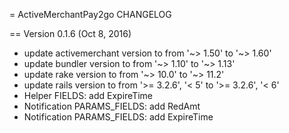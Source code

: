 = ActiveMerchantPay2go CHANGELOG

== Version 0.1.6 (Oct 8, 2016)
- update activemerchant version to from '~> 1.50' to '~> 1.60'
- update bundler version to from '~> 1.10' to '~> 1.13'
- update rake version to from '~> 10.0' to '~> 11.2'
- update rails version to from '>= 3.2.6', '< 5' to '>= 3.2.6', '< 6'
- Helper FIELDS: add ExpireTime
- Notification PARAMS_FIELDS: add RedAmt
- Notification PARAMS_FIELDS: add ExpireTime
